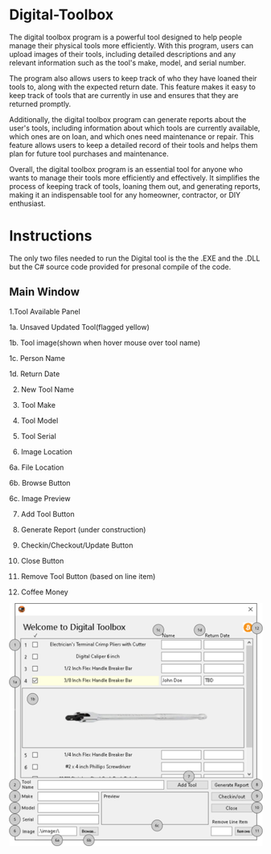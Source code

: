 # Digital-Toolbox

The digital toolbox program is a powerful tool designed to help people manage their physical tools more efficiently. With this program, users can upload images of their tools, including detailed descriptions and any relevant information such as the tool's make, model, and serial number.

The program also allows users to keep track of who they have loaned their tools to, along with the expected return date. This feature makes it easy to keep track of tools that are currently in use and ensures that they are returned promptly.

Additionally, the digital toolbox program can generate reports about the user's tools, including information about which tools are currently available, which ones are on loan, and which ones need maintenance or repair. This feature allows users to keep a detailed record of their tools and helps them plan for future tool purchases and maintenance.

Overall, the digital toolbox program is an essential tool for anyone who wants to manage their tools more efficiently and effectively. It simplifies the process of keeping track of tools, loaning them out, and generating reports, making it an indispensable tool for any homeowner, contractor, or DIY enthusiast.

# Instructions 
The only two files needed to run the Digital tool is the the .EXE and the .DLL but the C# source code provided for presonal compile of the code.

## Main Window
1.Tool Available Panel

1a. Unsaved Updated Tool(flagged yellow)

1b. Tool image(shown when hover mouse over tool name)

1c. Person Name

1d. Return Date

2. New Tool Name

3. Tool Make

4. Tool Model

5. Tool Serial

6. Image Location

6a. File Location

6b. Browse Button

6c. Image Preview

7. Add Tool Button

8. Generate Report (under construction)

9. Checkin/Checkout/Update Button

10. Close Button

11. Remove Tool Button (based on line item)

12. Coffee Money
  
![alt text](https://github.com/DeadHandConspiracy/Digital-Toolbox/blob/main/Digital%20Toolbox%20Index.png?raw=true)


